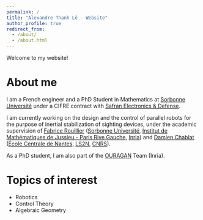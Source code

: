 ```yaml
---
permalink: /
title: "Alexandre Thanh Lê - Website"
author_profile: true
redirect_from: 
  - /about/
  - /about.html
---
```


Welcome to my website!

About me
======

I am a French engineer and a PhD Student in Mathematics at [Sorbonne Université](https://www.sorbonne-universite.fr/en) under a CIFRE contract with [Safran Electronics & Defense](https://www.safran-group.com/companies/safran-electronics-defense).

I am currently working on the design and the control of parallel robots for the purpose of inertial stabilization of sighting devices, under the academic supervision of [Fabrice Rouillier](https://who.rocq.inria.fr/Fabrice.Rouillier/index.php) ([Sorbonne Université](https://www.sorbonne-universite.fr/en), [Institut de Mathématiques de Jussieu - Paris Rive Gauche](https://www.imj-prg.fr/), [Inria](https://www.inria.fr/en)) and [Damien Chablat](https://pagesperso.ls2n.fr/~chablat-d/) ([École Centrale de Nantes](https://www.ec-nantes.fr/english-version?l=1), [LS2N](https://www.ls2n.fr), [CNRS](https://www.cnrs.fr/en)).

As a PhD student, I am also part of the [OURAGAN](https://www.inria.fr/en/ouragan) Team (Inria).


Topics of interest
======

* Robotics
* Control Theory
* Algebraic Geometry
